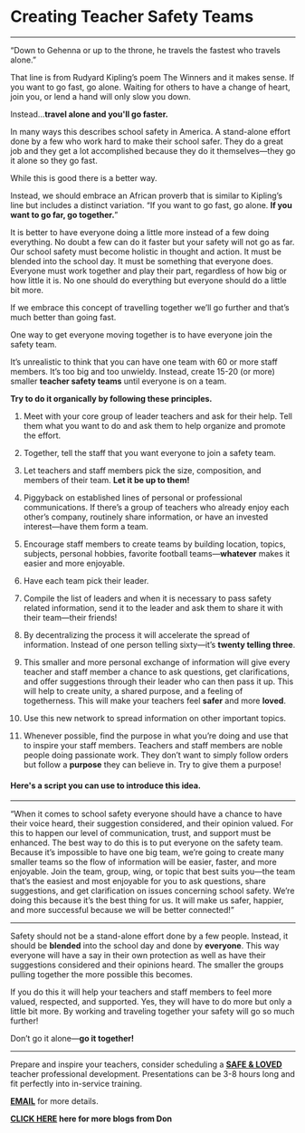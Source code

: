 ﻿# Creating Teacher Safety Teams

--- 

“Down to Gehenna or up to the throne, he travels the fastest who travels alone.”

That line is from Rudyard Kipling’s poem The Winners and it makes sense. If you want to go fast, go alone. Waiting for
others to have a change of heart, join you, or lend a hand will only slow you down.

Instead…__travel alone and you'll go faster.__

In many ways this describes school safety in America. A stand-alone effort done by a few who work hard to make their
school safer. They do a great job and they get a lot accomplished because they do it themselves—they go it alone so they
go fast.

While this is good there is a better way.

Instead, we should embrace an African proverb that is similar to Kipling’s line but includes a distinct variation. “If
you want to go fast, go alone. __If you want to go far, go together.__”

It is better to have everyone doing a little more instead of a few doing everything. No doubt a few can do it faster but
your safety will not go as far. Our school safety must become holistic in thought and action. It must be blended into
the school day. It must be something that everyone does. Everyone must work together and play their part, regardless of
how big or how little it is. No one should do everything but everyone should do a little bit more.

If we embrace this concept of travelling together we’ll go further and that’s much better than going fast.

One way to get everyone moving together is to have everyone join the safety team.

It’s unrealistic to think that you can have one team with 60 or more staff members. It’s too big and too unwieldy.
Instead, create 15-20 (or more) smaller __teacher safety teams__ until everyone is on a team.

__Try to do it organically by following these principles.__

1. Meet with your core group of leader teachers and ask for their help. Tell them what you want to do and ask them to help
organize and promote the effort.
2. Together, tell the staff that you want everyone to join a safety team.
3. Let teachers and staff members pick the size, composition, and members of their team. __Let it be up to them!__
4. Piggyback on established lines of personal or professional communications. If there’s a group of teachers who already
enjoy each other’s company, routinely share information, or have an invested interest—have them form a team.
5. Encourage staff members to create teams by building location, topics, subjects, personal hobbies, favorite football
teams—__whatever__ makes it easier and more enjoyable.
6. Have each team pick their leader.
7. Compile the list of leaders and when it is necessary to pass safety related information, send it to the leader and ask
them to share it with their team—their friends!
8. By decentralizing the process it will accelerate the spread of information. Instead of one person telling sixty—it’s
__twenty telling three__.
9. This smaller and more personal exchange of information will give every teacher and staff member a chance to ask
questions, get clarifications, and offer suggestions through their leader who can then pass it up. This will help to
create unity, a shared purpose, and a feeling of togetherness. This will make your teachers feel __safer__ and more __loved__.
10. Use this new network to spread information on other important topics.

11. Whenever possible, find the purpose in what you’re doing and use that to inspire your staff members. Teachers and staff
members are noble people doing passionate work. They don’t want to simply follow orders but follow a __purpose__ they can
believe in. Try to give them a purpose!

#### Here's a script you can use to introduce this idea.

---

“When it comes to school safety everyone should have a chance to have their voice heard, their suggestion considered,
and their opinion valued. For this to happen our level of communication, trust, and support must be enhanced. The best
way to do this is to put everyone on the safety team. Because it’s impossible to have one big team, we’re going to
create many smaller teams so the flow of information will be easier, faster, and more enjoyable. Join the team, group,
wing, or topic that best suits you—the team that’s the easiest and most enjoyable for you to ask questions, share
suggestions, and get clarification on issues concerning school safety. We’re doing this because it’s the best thing for
us. It will make us safer, happier, and more successful because we will be better connected!”

---

Safety should not be a stand-alone effort done by a few people. Instead, it should be __blended__ into the school day and
done by __everyone__. This way everyone will have a say in their own protection as well as have their suggestions considered
and their opinions heard. The smaller the groups pulling together the more possible this becomes.

If you do this it will help your teachers and staff members to feel more valued, respected, and supported. Yes, they
will have to do more but only a little bit more. By working and traveling together your safety will go so much further!

Don’t go it alone—__go it together!__

---

Prepare and inspire your teachers, consider scheduling
a __[SAFE & LOVED](https://donshomette.com/safe-and-loved.html)__ teacher professional development.
Presentations can be 3-8 hours long and fit perfectly into in-service training.

__[EMAIL](mailto:don@donshomette.com)__ for more details.

__[CLICK HERE](//donshomette.com/blogs.html) here for more blogs from Don__